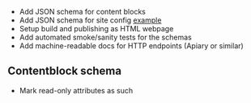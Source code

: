 
* Add JSON schema for content blocks
* Add JSON schema for site config [example](https://github.com/the-domains/the-grid/blob/master/_config.yml)
* Setup build and publishing as HTML webpage
* Add automated smoke/sanity tests for the schemas
* Add machine-readable docs for HTTP endpoints (Apiary or similar)

Contentblock schema
-------------
* Mark read-only attributes as such
